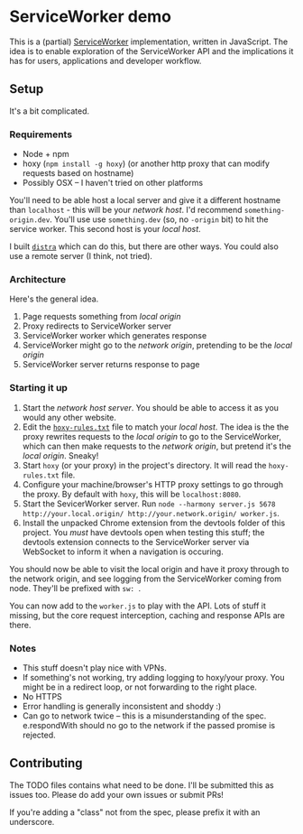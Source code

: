 # ServiceWorker demo

This is a (partial) [ServiceWorker](https://github.com/slightlyoff/ServiceWorker) implementation, written in JavaScript. The idea is to enable exploration of the ServiceWorker API and the implications it has for users, applications and developer workflow.

## Setup

It's a bit complicated.

### Requirements

- Node + npm
- hoxy (`npm install -g hoxy`) (or another http proxy that can modify requests based on hostname)
- Possibly OSX – I haven't tried on other platforms

You'll need to be able host a local server and give it a different hostname than `localhost` - this will be your *network host*. I'd recommend `something-origin.dev`. You'll use use `something.dev` (so, no `-origin` bit) to hit the service worker. This second host is your *local host*.

I built [`distra`](https://github.com/phuu/distra) which can do this, but there are other ways. You could also use a remote server (I think, not tried).

### Architecture

Here's the general idea.

1. Page requests something from *local origin*
2. Proxy redirects to ServiceWorker server
3. ServiceWorker worker which generates response
4. ServiceWorker might go to the *network origin*, pretending to be the *local origin*
5. ServiceWorker server returns response to page

### Starting it up

1. Start the *network host server*. You should be able to access it as you would any other website.
2. Edit the [`hoxy-rules.txt`](hoxy-rules.txt) file to match your *local host*. The idea is the the proxy rewrites requests to the *local origin* to go to the ServiceWorker, which can then make requests to the *network origin*, but pretend it's the *local origin*. Sneaky!
3. Start `hoxy` (or your proxy) in the project's directory. It will read the `hoxy-rules.txt` file.
4. Configure your machine/browser's HTTP proxy settings to go through the proxy. By default with `hoxy`, this will be `localhost:8080`.
5. Start the SevicerWorker server. Run `node --harmony server.js 5678 http://your.local.origin/ http://your.network.origin/ worker.js`.
6. Install the unpacked Chrome extension from the devtools folder of this project. You *must* have devtools open when testing this stuff; the devtools extension connects to the ServiceWorker server via WebSocket to inform it when a navigation is occuring.

You should now be able to visit the local origin and have it proxy through to the network origin, and see logging from the ServiceWorker coming from node. They'll be prefixed with `sw: `.

You can now add to the `worker.js` to play with the API. Lots of stuff it missing, but the core request interception, caching and response APIs are there.

### Notes

- This stuff doesn't play nice with VPNs.
- If something's not working, try adding logging to hoxy/your proxy. You might be in a redirect loop, or not forwarding to the right place.
- No HTTPS
- Error handling is generally inconsistent and shoddy :)
- Can go to network twice – this is a misunderstanding of the spec. e.respondWith should no go to the network if the passed promise is rejected.

## Contributing

The TODO files contains what need to be done. I'll be submitted this as issues too. Please do add your own issues or submit PRs!

If you're adding a "class" not from the spec, please prefix it with an underscore.
